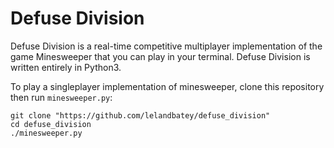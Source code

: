 
Defuse Division
===============

Defuse Division is a real-time competitive multiplayer implementation of the
game Minesweeper that you can play in your terminal. Defuse Division is written
entirely in Python3.

To play a singleplayer implementation of minesweeper, clone this repository
then run `minesweeper.py`:

	git clone "https://github.com/lelandbatey/defuse_division"
	cd defuse_division
    ./minesweeper.py
